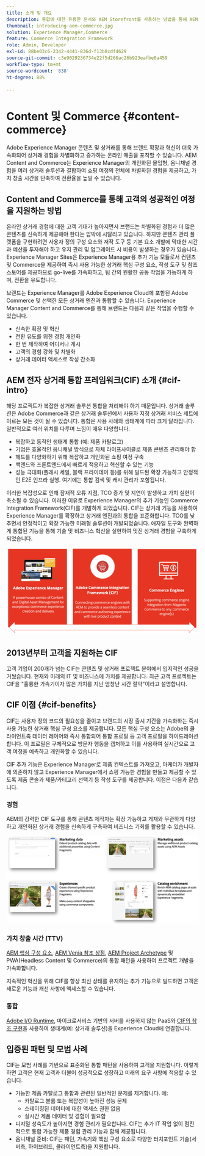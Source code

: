 ```yaml
---
title: 소개 및 개요
description: 통합에 대한 유용한 문서와 AEM Storefront를 사용하는 방법을 통해 AEM Content 및 Commerce 사용을 시작하고 관리하는 방법을 이해할 수 있습니다.
thumbnail: introducing-aem-commerce.jpg
solution: Experience Manager,Commerce
feature: Commerce Integration Framework
role: Admin, Developer
exl-id: 88be03c6-2342-4441-836d-f13b8cdfd629
source-git-commit: c3e9029236734e22f5d266ac26b923eafbe0a459
workflow-type: tm+mt
source-wordcount: '838'
ht-degree: 88%

---
```


# Content 및 Commerce {#content-commerce}

Adobe Experience Manager 콘텐츠 및 상거래를 통해 브랜드 확장과 혁신이 더욱 가속화되어 상거래 경험을 차별화하고 증가하는 온라인 매출을 포착할 수 있습니다. AEM Content and Commerce는 Experience Manager의 개인화된 몰입형, 옴니채널 경험을 여러 상거래 솔루션과 결합하여 쇼핑 여정의 전체에 차별화된 경험을 제공하고, 가치 창출 시간을 단축하여 전환율을 높일 수 있습니다.

## Content and Commerce를 통해 고객의 성공적인 여정을 지원하는 방법

온라인 상거래 경험에 대한 고객 기대가 높아지면서 브랜드는 차별화된 경험과 더 많은 콘텐츠를 신속하게 제공해야 한다는 압박에 시달리고 있습니다. 하지만 콘텐츠 관리 플랫폼을 구현하려면 사용자 정의 구성 요소와 저작 도구 등 기본 요소 개발에 막대한 시간과 예산을 투자해야 하고 유지 관리 및 업그레이드 시 비용이 발생하는 경우가 있습니다. Experience Manager Sites은 Experience Manager용 추가 기능 모듈로서 컨텐츠 및 Commerce을 제공하여 즉시 사용 가능한 상거래 핵심 구성 요소, 작성 도구 및 참조 스토어를 제공하므로 go-live를 가속화하고, 팀 간의 원활한 공동 작업을 가능하게 하며, 전환을 유도합니다.

브랜드는 Experience Manager를 Adobe Experience Cloud에 포함된 Adobe Commerce 및 선택한 모든 상거래 엔진과 통합할 수 있습니다. Experience Manager Content and Commerce를 통해 브랜드는 다음과 같은 작업을 수행할 수 있습니다.

* 신속한 확장 및 혁신
* 전환 유도를 위한 경험 개인화
* 한 번 제작하여 어디서나 게시
* 고객의 경험 강화 및 차별화
* 상거래 데이터 액세스로 작성 간소화

## AEM 전자 상거래 통합 프레임워크(CIF) 소개 {#cif-intro}

해당 프로젝트가 복잡한 상거래 솔루션 통합을 처리해야 하기 때문입니다. 상거래 솔루션은 Adobe Commerce과 같은 상거래 솔루션에서 사용자 지정 상거래 서비스 세트에 이르는 모든 것이 될 수 있습니다. 통합은 사용 사례와 생태계에 따라 크게 달라집니다. 일반적으로 여러 위치를 다루며 느낌이 매우 다양합니다.

* 복잡하고 동적인 생태계 통합 (예: 제품 카탈로그)
* 기업은 효율적인 옴니채널 방식으로 자체 라이프사이클로 제품 콘텐츠 관리해야 함
* 헤드를 다양화하기 위해 복잡하고 개인화된 쇼핑 여정 구축
* 백엔드와 프론트엔드에서 빠르게 적응하고 혁신할 수 있는 기능
* 성능 극대화(플래시 세일, 블랙 프라이데이 등)를 위해 빌드된 확장 가능하고 안정적인 E2E 인프라 실행. 여기에는 통합 검색 및 캐시 관리가 포함됩니다.

이러한 복잡성으로 인해 잠재적 오류 지점, TCO 증가 및 지연이 발생하고 가치 실현이 축소될 수 있습니다. 이러한 이유로 Experience Manager의 추가 기능인 Commerce Integration Framework(CIF)를 개발하게 되었습니다. CIF는 상거래 기능을 사용하여 Experience Manager를 확장하고 상거래 엔진과의 통합을 표준화합니다. TCO를 낮추면서 안정적이고 확장 가능한 미래형 솔루션이 개발되었습니다. 애자일 도구와 완벽하게 통합된 기능을 통해 기술 및 비즈니스 혁신을 실현하여 멋진 상거래 경험을 구축하게 되었습니다.

![CIF 요소](./assets/CIF/CIF_Overview.png)

## 2013년부터 고객을 지원하는 CIF

고객 기업이 200개가 넘는 CIF는 콘텐츠 및 상거래 프로젝트 분야에서 입지적인 성공을 거뒀습니다. 현재와 미래의 IT 및 비즈니스에 가치를 제공합니다. 최근 고객 프로젝트는 CIF을 &quot;훌륭한 가속기이자 많은 가치를 지닌 엄청난 시간 절약&quot;이라고 설명합니다.

## CIF 이점 {#cif-benefits}

CIF는 사용자 정의 코드의 필요성을 줄이고 브랜드의 시장 출시 기간을 가속화하는 즉시 사용 가능한 상거래 핵심 구성 요소를 제공합니다. 모든 핵심 구성 요소는 Adobe의 클라이언트측 데이터 레이어와 즉시 통합되어 통합 프로필 등 고객 프로필을 하이드레이션합니다. 이 프로필은 구체적으로 방문자 행동을 캡처하고 이를 사용하여 실시간으로 고객 여정을 예측하고 개인화할 수 있습니다.

CIF 추가 기능은 Experience Manager로 제품 컨텍스트를 가져오고, 마케터가 개발자에 의존하지 않고 Experience Manager에서 쇼핑 가능한 경험을 만들고 제공할 수 있도록 제품 콘솔과 제품/카테고리 선택기 등 작성 도구를 제공합니다. 이점은 다음과 같습니다.

### 경험

AEM의 강력한 CIF 도구를 통해 콘텐츠 제작자는 확장 가능하고 게재와 무관하게 다양하고 개인화된 상거래 경험을 신속하게 구축하여 비즈니스 기회를 활용할 수 있습니다.

![CIF 요소](./assets/CIF/CIF_Product_Experience_Management.png)

### 가치 창출 시간 (TTV)

[AEM 핵심 구성 요소](https://www.aemcomponents.dev/), [AEM Venia 참조 상점](https://github.com/adobe/aem-cif-guides-venia), [AEM Project Archetype](https://experienceleague.adobe.com/docs/experience-manager-core-components/using/developing/archetype/overview.html) 및 PWA(Headless Content 및 Commerce)의 통합 패턴을 사용하여 프로젝트 개발을 가속화합니다.

지속적인 혁신을 위해 CIF를 항상 최신 상태를 유지하는 추가 기능으로 빌드하면 고객은 새로운 기능과 개선 사항에 액세스할 수 있습니다.

### 통합

[Adobe I/O Runtime](https://www.adobe.io/apis/experienceplatform/runtime.html), 마이크로서비스 기반의 서버를 사용하지 않는 PaaS와 [CIF의 참조 구현](https://github.com/adobe/commerce-cif-graphql-integration-reference)을 사용하여 생태계(예: 상거래 솔루션)을 Experience Cloud에 연결합니다.

## 입증된 패턴 및 모범 사례

CIF는 모범 사례를 기반으로 표준화된 통합 패턴을 사용하여 고객을 지원합니다. 이렇게 하면 고객은 현재 고객과 더불어 성공적으로 성장하고 미래의 요구 사항에 적응할 수 있습니다.

* 가능한 제품 카탈로그 통합과 관련된 일반적인 문제를 제거합니다. 예:
   * 카탈로그 볼륨 또는 복잡성이 높아진 성능 문제
   * 스테이징된 데이터에 대한 액세스 권한 없음
   * 실시간 제품 데이터 및 경험이 필요함
* 디지털 성숙도가 높아지면 경험 관리가 필요합니다. CIF는 추가 IT 작업 없이 점진적으로 통합 가능한 제품 경험 관리 기능과 함께 제공됩니다.
* 옴니채널 준비: CIF는 패턴, 가속기와 핵심 구성 요소로 다양한 터치포인트 기술(서버측, 하이브리드, 클라이언트측)을 지원합니다.
